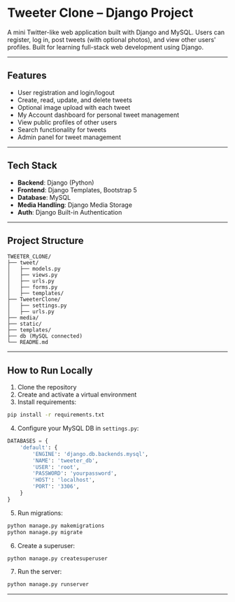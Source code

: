 
#  Tweeter Clone – Django Project

A mini Twitter-like web application built with Django and MySQL. Users can register, log in, post tweets (with optional photos), and view other users' profiles. Built for learning full-stack web development using Django.

---

##  Features

- User registration and login/logout
- Create, read, update, and delete tweets
- Optional image upload with each tweet
- My Account dashboard for personal tweet management
- View public profiles of other users
- Search functionality for tweets
- Admin panel for tweet management

---

##  Tech Stack

- **Backend**: Django (Python)
- **Frontend**: Django Templates, Bootstrap 5
- **Database**: MySQL
- **Media Handling**: Django Media Storage
- **Auth**: Django Built-in Authentication

---

## Project Structure

```
TWEETER_CLONE/
├── tweet/
│   ├── models.py
│   ├── views.py
│   ├── urls.py
│   ├── forms.py
│   ├── templates/
├── TweeterClone/
│   ├── settings.py
│   ├── urls.py
├── media/
├── static/
├── templates/
├── db (MySQL connected)
└── README.md
```

---

##  How to Run Locally

1. Clone the repository
2. Create and activate a virtual environment
3. Install requirements:

```bash
pip install -r requirements.txt
```

4. Configure your MySQL DB in `settings.py`:

```python
DATABASES = {
    'default': {
        'ENGINE': 'django.db.backends.mysql',
        'NAME': 'tweeter_db',
        'USER': 'root',
        'PASSWORD': 'yourpassword',
        'HOST': 'localhost',
        'PORT': '3306',
    }
}
```

5. Run migrations:

```bash
python manage.py makemigrations
python manage.py migrate
```

6. Create a superuser:

```bash
python manage.py createsuperuser
```

7. Run the server:

```bash
python manage.py runserver
```

---


